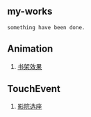 my-works
---
	something have been done.
	
Animation
--
1. [书架效果](./Animation-BookShelf/shelf.md)

TouchEvent
--
1. [影院选座](./TouchEvent-SelectSeatView/SelectSeatView.md)